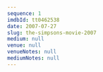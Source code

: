 ```yaml
---
sequence: 1
imdbId: tt0462538
date: 2007-07-27
slug: the-simpsons-movie-2007
medium: null
venue: null
venueNotes: null
mediumNotes: null
---
```


